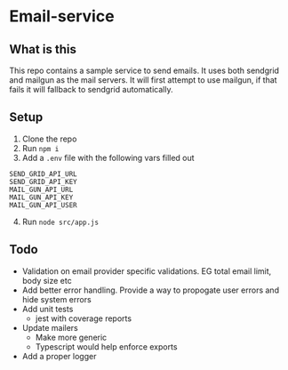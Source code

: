 # Email-service

## What is this

This repo contains a sample service to send emails. It uses both sendgrid and mailgun as the mail servers. It will first attempt to use mailgun, if that fails it will fallback to sendgrid automatically.

## Setup

1. Clone the repo
2. Run `npm i`
3. Add a `.env` file with the following vars filled out
```.env
SEND_GRID_API_URL
SEND_GRID_API_KEY
MAIL_GUN_API_URL
MAIL_GUN_API_KEY
MAIL_GUN_API_USER
```
4. Run `node src/app.js`

## Todo

- Validation on email provider specific validations. EG total email limit, body size etc
- Add better error handling. Provide a way to propogate user errors and hide system errors
- Add unit tests
  - jest with coverage reports
- Update mailers
  - Make more generic
  - Typescript would help enforce exports
- Add a proper logger